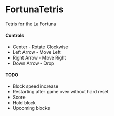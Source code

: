 # FortunaTetris
Tetris for the La Fortuna

#### Controls
* Center - Rotate Clockwise
* Left Arrow - Move Left
* Right Arrow - Move Right 
* Down Arrow - Drop

#### TODO
* Block speed increase
* Restarting after game over without hard reset
* Score
* Hold block
* Upcoming blocks
